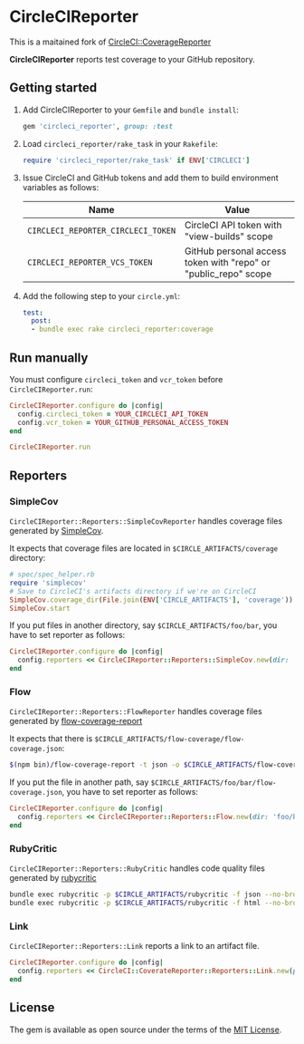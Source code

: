 # CircleCIReporter

This is a maitained fork of [CircleCI::CoverageReporter](https://github.com/increments/circleci-coverage_reporter)

**CircleCIReporter** reports test coverage to your GitHub repository.

## Getting started

1.  Add CircleCIReporter to your `Gemfile` and `bundle install`:

    ```ruby
    gem 'circleci_reporter', group: :test
    ```

2.  Load `circleci_reporter/rake_task` in your `Rakefile`:

    ```ruby
    require 'circleci_reporter/rake_task' if ENV['CIRCLECI']
    ```

3.  Issue CircleCI and GitHub tokens and add them to build environment variables as follows:

    Name                               | Value
    -----------------------------------|----------------------------------------------------------------
    `CIRCLECI_REPORTER_CIRCLECI_TOKEN` | CircleCI API token with "view-builds" scope
    `CIRCLECI_REPORTER_VCS_TOKEN`      | GitHub personal access token with "repo" or "public_repo" scope

4.  Add the following step to your `circle.yml`:

    ```yaml
    test:
      post:
      - bundle exec rake circleci_reporter:coverage
    ```

## Run manually

You must configure `circleci_token` and `vcr_token` before `CircleCIReporter.run`:

```ruby
CircleCIReporter.configure do |config|
  config.circleci_token = YOUR_CIRCLECI_API_TOKEN
  config.vcr_token = YOUR_GITHUB_PERSONAL_ACCESS_TOKEN
end

CircleCIReporter.run
```

## Reporters
### SimpleCov

`CircleCIReporter::Reporters::SimpleCovReporter` handles coverage files generated by
[SimpleCov](https://github.com/colszowka/simplecov).

It expects that coverage files are located in `$CIRCLE_ARTIFACTS/coverage` directory:

```ruby
# spec/spec_helper.rb
require 'simplecov'
# Save to CircleCI's artifacts directory if we're on CircleCI
SimpleCov.coverage_dir(File.join(ENV['CIRCLE_ARTIFACTS'], 'coverage')) if ENV['CIRCLECI']
SimpleCov.start
```

If you put files in another directory, say `$CIRCLE_ARTIFACTS/foo/bar`, you have to set reporter as follows:

```ruby
CircleCIReporter.configure do |config|
  config.reporters << CircleCIReporter::Reporters::SimpleCov.new(dir: 'foo/bar')
end
```

### Flow

`CircleCIReporter::Reporters::FlowReporter` handles coverage files generated by
[flow-coverage-report](https://github.com/rpl/flow-coverage-report)

It expects that there is `$CIRCLE_ARTIFACTS/flow-coverage/flow-coverage.json`:

```bash
$(npm bin)/flow-coverage-report -t json -o $CIRCLE_ARTIFACTS/flow-coverage
```

If you put the file in another path, say `$CIRCLE_ARTIFACTS/foo/bar/flow-coverage.json`,
you have to set reporter as follows:

```ruby
CircleCIReporter.configure do |config|
  config.reporters << CircleCIReporter::Reporters::Flow.new(dir: 'foo/bar')
end
```

### RubyCritic

`CircleCIReporter::Reporters::RubyCritic` handles code quality files generated by
[rubycritic](https://github.com/whitesmith/rubycritic)

```bash
bundle exec rubycritic -p $CIRCLE_ARTIFACTS/rubycritic -f json --no-browser --mode-ci app
bundle exec rubycritic -p $CIRCLE_ARTIFACTS/rubycritic -f html --no-browser --mode-ci app
```

### Link

`CircleCIReporter::Reporters::Link` reports a link to an artifact file.

```ruby
CircleCIReporter.configure do |config|
  config.reporters << CircleCI::CoverateReporter::Reporters::Link.new(path: 'path/to/file', name: 'NAME')
end
```

## License

The gem is available as open source under the terms of the [MIT License](http://opensource.org/licenses/MIT).
